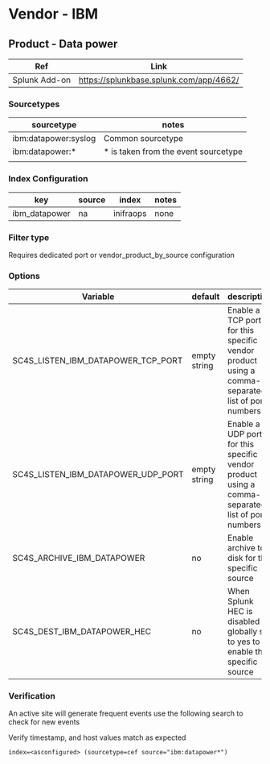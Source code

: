 # Vendor - IBM

## Product - Data power

| Ref            | Link                                                                                                    |
|----------------|---------------------------------------------------------------------------------------------------------|
| Splunk Add-on  | https://splunkbase.splunk.com/app/4662/                                                      |

### Sourcetypes

| sourcetype     | notes                                                                                                   |
|----------------|---------------------------------------------------------------------------------------------------------|
| ibm:datapower:syslog        | Common sourcetype                                                                                                 |
| ibm:datapower:*        | * is taken from the event sourcetype                                                                                                 |
                                |

### Index Configuration

| key            | source     | index          | notes          |
|----------------|----------------|----------------|----------------|
| ibm_datapower      | na     | inifraops          | none          |

### Filter type

Requires dedicated port or vendor_product_by_source configuration

### Options


| Variable       | default        | description    |
|----------------|----------------|----------------|
| SC4S_LISTEN_IBM_DATAPOWER_TCP_PORT      | empty string      | Enable a TCP port for this specific vendor product using a comma-separated list of port numbers |
| SC4S_LISTEN_IBM_DATAPOWER_UDP_PORT      | empty string      | Enable a UDP port for this specific vendor product using a comma-separated list of port numbers |
| SC4S_ARCHIVE_IBM_DATAPOWER | no | Enable archive to disk for this specific source |
| SC4S_DEST_IBM_DATAPOWER_HEC | no | When Splunk HEC is disabled globally set to yes to enable this specific source |


### Verification

An active site will generate frequent events use the following search to check for new events

Verify timestamp, and host values match as expected

```
index=<asconfigured> (sourcetype=cef source="ibm:datapower*")
```
